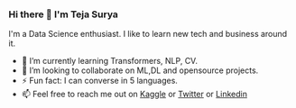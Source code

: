 ### Hi there 👋 I'm Teja Surya
I'm a Data Science enthusiast. I like to learn new tech and business around it. 

- 🌱 I’m currently learning Transformers, NLP, CV.
- 👯 I’m looking to collaborate on ML,DL and opensource projects.
- ⚡ Fun fact: I can converse in 5 languages.
- 📫 Feel free to reach me out on [Kaggle](https://www.kaggle.com/tejasurya) or [Twitter](https://twitter.com/teja_surya_) or [Linkedin](https://www.linkedin.com/in/tejasurya/)

<?--
Here are some ideas to get you started:

- 🔭 I’m currently working on 
- 👯 I’m looking to collaborate on ...
- 🤔 I’m looking for help with ...
- 💬 Ask me about ...
- 📫 How to reach me: ...
- 😄 Pronouns: ...
-->
